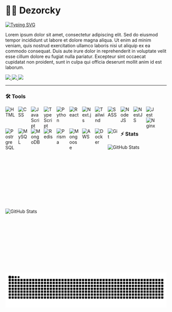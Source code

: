 # 👨‍💻 Dezorcky

[![Typing SVG](https://readme-typing-svg.demolab.com?font=Fira+Code&pause=1000&color=F7B801&vCenter=true&width=435&lines=Full+Stack+Web+Developer)](https://git.io/typing-svg)

Lorem ipsum dolor sit amet, consectetur adipiscing elit. Sed do eiusmod tempor incididunt ut labore et dolore magna aliqua. Ut enim ad minim veniam, quis nostrud exercitation ullamco laboris nisi ut aliquip ex ea commodo consequat. Duis aute irure dolor in reprehenderit in voluptate velit esse cillum dolore eu fugiat nulla pariatur. Excepteur sint occaecat cupidatat non proident, sunt in culpa qui officia deserunt mollit anim id est laborum.

<div>
    <a 
        href="https://discord.gg" target="_blank"><img src="https://img.shields.io/badge/Discord-7289DA?style=for-the-badge&logo=discord&logoColor=white" target="_blank">
    </a>
    <a 
        href = "mailto:https://mail.google.com"><img src="https://img.shields.io/badge/-Gmail-%23333?style=for-the-badge&logo=gmail&logoColor=white" target="_blank">
    </a>
    <a 
        href="https://www.linkedin.com" target="_blank"><img src="https://img.shields.io/badge/-LinkedIn-%230077B5?style=for-the-badge&logo=linkedin&logoColor=white" target="_blank">
    </a>

</div>

---

### 🛠 Tools

<img 
    align="left" 
    alt="HTML"
    title="HTML" 
    width="30px" 
    style="padding-right: 10px;" 
    src="https://cdn.jsdelivr.net/gh/devicons/devicon@latest/icons/html5/html5-original.svg" 
/>
<img 
    align="left" 
    alt="CSS" 
    title="CSS"
    width="30px" 
    style="padding-right: 10px;" 
    src="https://cdn.jsdelivr.net/gh/devicons/devicon@latest/icons/css3/css3-original.svg" 
/>
<img 
    align="left" 
    alt="JavaScript" 
    title="JavaScript"
    width="30px" 
    style="padding-right: 10px;" 
    src="https://cdn.jsdelivr.net/gh/devicons/devicon@latest/icons/javascript/javascript-original.svg" 
/>
<img 
    align="left" 
    alt="TypeScript"
    title="TypeScript" 
    width="30px" 
    style="padding-right: 10px;" 
    src="https://cdn.jsdelivr.net/gh/devicons/devicon@latest/icons/typescript/typescript-original.svg" 
/>
<img 
    align="left" 
    alt="Python" 
    title="Python"
    width="30px" 
    style="padding-right: 10px;" 
    src="https://cdn.jsdelivr.net/gh/devicons/devicon@latest/icons/python/python-original.svg" 
/>
<img 
    align="left" 
    alt="React"
    title="React" 
    width="30px" 
    style="padding-right: 10px;" 
    src="https://cdn.jsdelivr.net/gh/devicons/devicon@latest/icons/react/react-original.svg" 
/>
<img 
    align="left" 
    alt="Next.js" 
    title="Next.js"
    width="30px" 
    style="padding-right: 10px;" 
    src="https://cdn.jsdelivr.net/gh/devicons/devicon@latest/icons/nextjs/nextjs-original.svg" 
/>
<img 
    align="left" 
    alt="Tailwind" 
    title="Tailwind"
    width="30px" 
    style="padding-right: 10px;" 
    src="https://cdn.jsdelivr.net/gh/devicons/devicon@latest/icons/tailwindcss/tailwindcss-original.svg" 
/>
<img 
    align="left" 
    alt="SASS" 
    title="SASS"
    width="30px" 
    style="padding-right: 10px;" 
    src="https://cdn.jsdelivr.net/gh/devicons/devicon@latest/icons/sass/sass-original.svg" 
/>
<img 
    align="left" 
    alt="NodeJS"
    title="NodeJS" 
    width="30px" 
    style="padding-right: 10px;" 
    src="https://cdn.jsdelivr.net/gh/devicons/devicon@latest/icons/nodejs/nodejs-original.svg"
/>
<img 
    align="left" 
    alt="NestJS"
    title="NestJS" 
    width="30px" 
    style="padding-right: 10px;" 
    src="https://cdn.jsdelivr.net/gh/devicons/devicon@latest/icons/nestjs/nestjs-original.svg"
/>
<img 
    align="left" 
    alt="Jest"
    title="Jest" 
    width="30px" 
    style="padding-right: 10px;" 
    src="https://cdn.jsdelivr.net/gh/devicons/devicon@latest/icons/jest/jest-plain.svg"
/>
<img 
    align="left" 
    alt="Nginx"
    title="Nginx" 
    width="30px" 
    style="padding-right: 10px;" 
    src="https://cdn.jsdelivr.net/gh/devicons/devicon@latest/icons/nginx/nginx-original.svg"
/>
<img 
    align="left" 
    alt="PostrgreSQL"
    title="PostrgreSQL" 
    width="30px" 
    style="padding-right: 10px;" 
    src="https://cdn.jsdelivr.net/gh/devicons/devicon@latest/icons/postgresql/postgresql-original.svg"
/>
<img 
    align="left" 
    alt="MySQL"
    title="MySQL" 
    width="30px" 
    style="padding-right: 10px;" 
    src="https://cdn.jsdelivr.net/gh/devicons/devicon@latest/icons/mysql/mysql-original.svg"
/>
<img 
    align="left" 
    alt="MongoDB"
    title="MongoDB" 
    width="30px" 
    style="padding-right: 10px;" 
    src="https://cdn.jsdelivr.net/gh/devicons/devicon@latest/icons/mongodb/mongodb-original.svg"
/>
<img 
    align="left" 
    alt="Redis"
    title="Redis" 
    width="30px" 
    style="padding-right: 10px;" 
    src="https://cdn.jsdelivr.net/gh/devicons/devicon@latest/icons/redis/redis-original.svg"
/>
<img 
    align="left" 
    alt="Prisma"
    title="Prisma" 
    width="30px" 
    style="padding-right: 10px;" 
    src="https://cdn.jsdelivr.net/gh/devicons/devicon@latest/icons/prisma/prisma-original.svg"
/>
<img 
    align="left" 
    alt="Mongoose"
    title="Mongoose" 
    width="30px" 
    style="padding-right: 10px;" 
    src="https://cdn.jsdelivr.net/gh/devicons/devicon@latest/icons/mongoose/mongoose-original.svg"
/>
<img 
    align="left" 
    alt="AWS"
    title="AWS" 
    width="30px" 
    style="padding-right: 10px;" 
    src="https://cdn.jsdelivr.net/gh/devicons/devicon@latest/icons/amazonwebservices/amazonwebservices-plain-wordmark.svg"
/>
<img 
    align="left" 
    alt="Docker"
    title="Docker" 
    width="30px" 
    style="padding-right: 10px;" 
    src="https://cdn.jsdelivr.net/gh/devicons/devicon@latest/icons/docker/docker-original.svg"
/>
<img 
    align="left" 
    alt="Git" 
    title="Git"
    width="30px" 
    style="padding-right: 10px;" 
    src="https://cdn.jsdelivr.net/gh/devicons/devicon@latest/icons/git/git-original.svg" 
/>

<br/>
<br/>
<br/>

### ⚡ Stats

<p>
    <img 
        align="left" 
        alt="GitHub Stats" 
        height="200" 
        style="padding-right: 10px;" 
        src="https://github-readme-stats.vercel.app/api?username=dezorcky&show_icons=true&theme=radical&include_all_commits=true&locale=en" 
    />
    <img 
        align="left" 
        alt="GitHub Stats" 
        height="200" 
        src="https://github-readme-stats.vercel.app/api/top-langs/?username=dezorcky&theme=radical&layout=compact&custom_title=Tecnologies&langs_count=6" 
    />

</p>

<br/>
<br/>
<br/>

<picture align="center">
  <source media="(prefers-color-scheme: dark)" srcset="https://raw.githubusercontent.com/dezorcky/dezorcky/output/github-contribution-grid-snake-dark.svg">
  <source media="(prefers-color-scheme: light)" srcset="https://raw.githubusercontent.com/dezorcky/dezorcky/output/github-contribution-grid-snake-dark.svg">
  <img align="center" alt="github contribution grid snake animation" src="https://raw.githubusercontent.com/dezorcky/dezorcky/output/github-contribution-grid-snake.svg">
</picture>
